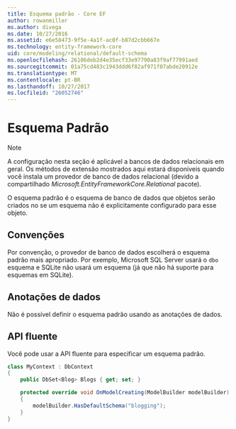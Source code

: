 ```yaml
---
title: Esquema padrão - Core EF
author: rowanmiller
ms.author: divega
ms.date: 10/27/2016
ms.assetid: e6e58473-9f5e-4a1f-ac0f-b87d2cbb667e
ms.technology: entity-framework-core
uid: core/modeling/relational/default-schema
ms.openlocfilehash: 26106deb2d4e35ecf33e97790a83f9af77991aed
ms.sourcegitcommit: 01a75cd483c1943ddd6f82af971f07abde20912e
ms.translationtype: MT
ms.contentlocale: pt-BR
ms.lasthandoff: 10/27/2017
ms.locfileid: "26052746"
---
```

# <a name="default-schema"></a>Esquema Padrão

> [!NOTE]  
> A configuração nesta seção é aplicável a bancos de dados relacionais em geral. Os métodos de extensão mostrados aqui estará disponíveis quando você instala um provedor de banco de dados relacional (devido a compartilhado *Microsoft.EntityFrameworkCore.Relational* pacote).

O esquema padrão é o esquema de banco de dados que objetos serão criados no se um esquema não é explicitamente configurado para esse objeto.

## <a name="conventions"></a>Convenções

Por convenção, o provedor de banco de dados escolherá o esquema padrão mais apropriado. Por exemplo, Microsoft SQL Server usará o `dbo` esquema e SQLite não usará um esquema (já que não há suporte para esquemas em SQLite).

## <a name="data-annotations"></a>Anotações de dados

Não é possível definir o esquema padrão usando as anotações de dados.

## <a name="fluent-api"></a>API fluente

Você pode usar a API fluente para especificar um esquema padrão.

<!-- [!code-csharp[Main](samples/core/relational/Modeling/FluentAPI/Samples/Relational/DefaultSchema.cs?highlight=7)] -->
``` csharp
class MyContext : DbContext
{
    public DbSet<Blog> Blogs { get; set; }

    protected override void OnModelCreating(ModelBuilder modelBuilder)
    {
        modelBuilder.HasDefaultSchema("blogging");
    }
}
```
